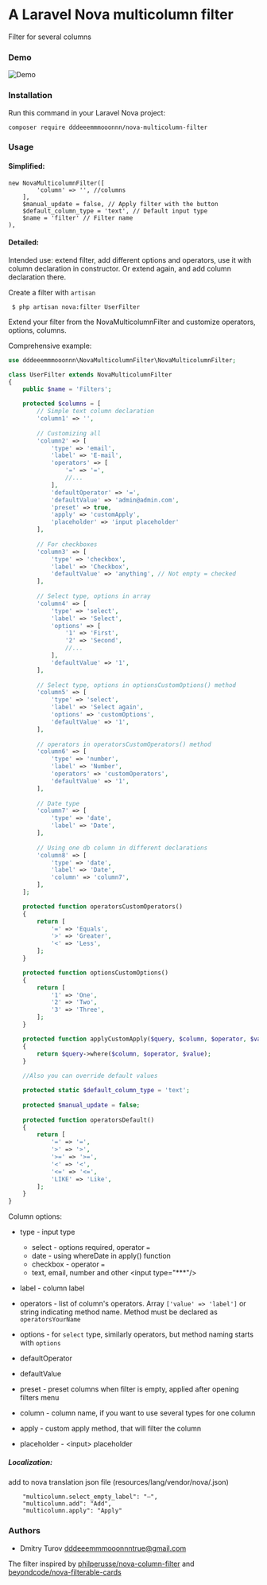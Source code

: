 # A Laravel Nova multicolumn filter
Filter for several columns

### Demo

![Demo](http://g.recordit.co/0ivt9YJcpy.gif)

### Installation

Run this command in your Laravel Nova project:

`composer require dddeeemmmooonnn/nova-multicolumn-filter`

### Usage

#### Simplified:

```
new NovaMulticolumnFilter([
        'column' => '', //columns
    ],
    $manual_update = false, // Apply filter with the button
    $default_column_type = 'text', // Default input type
    $name = 'filter' // Filter name
),
```

#### Detailed:

Intended use: extend filter, add different options and operators, use it with column declaration in constructor. Or extend again, and add column declaration there.

Create a filter with `artisan`

```shell 
 $ php artisan nova:filter UserFilter 
 ```
Extend your filter from the NovaMulticolumnFilter and customize operators, options, columns.

Сomprehensive example:

```php
use dddeeemmmooonnn\NovaMulticolumnFilter\NovaMulticolumnFilter;

class UserFilter extends NovaMulticolumnFilter
{
    public $name = 'Filters';

    protected $columns = [
        // Simple text column declaration
        'column1' => '',
        
        // Customizing all
        'column2' => [
            'type' => 'email',
            'label' => 'E-mail',
            'operators' => [
                '=' => '=',
                //...
            ],
            'defaultOperator' => '=',
            'defaultValue' => 'admin@admin.com',
            'preset' => true,
            'apply' => 'customApply',
            'placeholder' => 'input placeholder'
        ],
        
        // For checkboxes
        'column3' => [
            'type' => 'checkbox',
            'label' => 'Checkbox',
            'defaultValue' => 'anything', // Not empty = checked
        ],
        
        // Select type, options in array
        'column4' => [
            'type' => 'select',
            'label' => 'Select',
            'options' => [
                '1' => 'First',
                '2' => 'Second',
                //...
            ],
            'defaultValue' => '1',
        ],
        
        // Select type, options in optionsCustomOptions() method
        'column5' => [
            'type' => 'select',
            'label' => 'Select again',
            'options' => 'customOptions',
            'defaultValue' => '1',
        ],
        
        // operators in operatorsCustomOperators() method
        'column6' => [
            'type' => 'number',
            'label' => 'Number',
            'operators' => 'customOperators',
            'defaultValue' => '1',
        ],
        
        // Date type
        'column7' => [
            'type' => 'date',
            'label' => 'Date',
        ],
        
        // Using one db column in different declarations
        'column8' => [
            'type' => 'date',
            'label' => 'Date',
            'column' => 'column7',
        ],
    ];

    protected function operatorsCustomOperators()
    {
        return [
            '=' => 'Equals',
            '>' => 'Greater',
            '<' => 'Less',
        ];
    }

    protected function optionsCustomOptions()
    {
        return [
            '1' => 'One',
            '2' => 'Two',
            '3' => 'Three',
        ];
    }

    protected function applyCustomApply($query, $column, $operator, $value)
    {
        return $query->where($column, $operator, $value);
    }
    
    //Also you can override default values

    protected static $default_column_type = 'text';
    
    protected $manual_update = false;
    
    protected function operatorsDefault()
    {
        return [
            '=' => '=',
            '>' => '>',
            '>=' => '>=',
            '<' => '<',
            '<=' => '<=',
            'LIKE' => 'Like',
        ];
    }
}
```

Column options:

* type - input type
    * select - options required, operator `=`
    * date - using whereDate in apply() function
    * checkbox - operator `=`
    * text, email, number and other \<input type="\*\*\*"\/\>

* label - column label

* operators - list of column's operators. Array `['value' => 'label']` or string indicating method name. 
Method must be declared as `operatorsYourName`

* options - for `select` type, similarly operators, but method naming starts with `options`

* defaultOperator

* defaultValue

* preset - preset columns when filter is empty, applied after opening filters menu

* column - column name, if you want to use several types for one column

* apply - custom apply method, that will filter the column

* placeholder - \<input\> placeholder 

##### Localization:
add to nova translation json file (resources/lang/vendor/nova/<lang>.json)
```
    "multicolumn.select_empty_label": "—",
    "multicolumn.add": "Add",
    "multicolumn.apply": "Apply"
```

### Authors

* Dmitry Turov dddeeemmmooonnntrue@gmail.com

The filter inspired by [philperusse/nova-column-filter](https://github.com/philperusse/nova-column-filter) and
[beyondcode/nova-filterable-cards](https://github.com/beyondcode/nova-filterable-cards)
